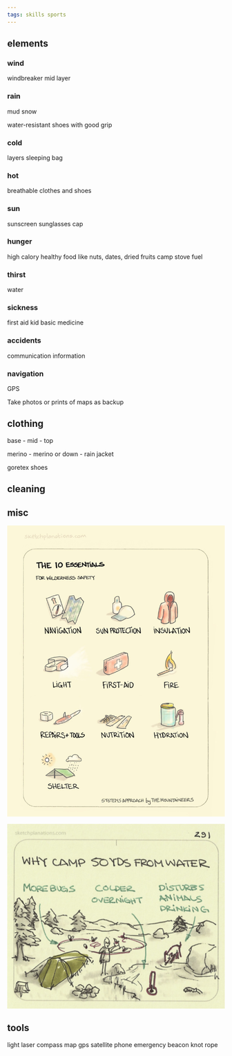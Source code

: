 ```yaml
---
tags: skills sports
---
```


## elements 

### wind 
windbreaker mid layer

### rain 
mud 
snow 

water-resistant shoes with good grip 

### cold
layers 
sleeping bag 

### hot
breathable clothes and shoes

### sun 
sunscreen 
sunglasses
cap 

### hunger 
high calory healthy food like nuts, dates, dried fruits
camp stove 
fuel 

### thirst 
water 

### sickness 
first aid kid 
basic medicine 

### accidents 
communication 
information 

### navigation 

GPS  

Take photos or prints of maps as backup 

## clothing 

base - mid - top 

merino - merino or down - rain jacket 

goretex shoes


## cleaning 


## misc 

![](/assets/static/img/outdoor-essentials.jpeg)

![](/assets/static/img/camp-away-from-water.jpeg)


## tools 

light 
laser 
compass 
map 
gps 
satellite phone 
emergency beacon 
knot rope 